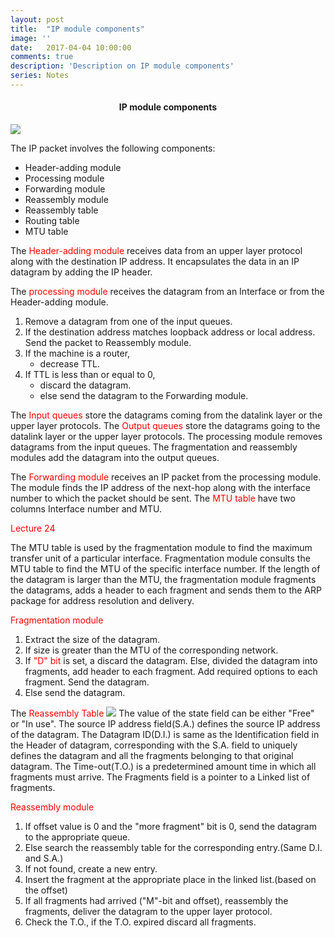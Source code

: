 ```yaml
---
layout: post
title:  "IP module components"
image: ''
date:   2017-04-04 10:00:00
comments: true
description: 'Description on IP module components'
series: Notes
---
```

<h4 style="text-align:center">IP module components</h4>

<img src="Figure8.26">

The IP packet involves the following components:
- Header-adding module
- Processing module
- Forwarding module
- Reassembly module
- Reassembly table
- Routing table
- MTU table

The <label style="color: red;">Header-adding module</label> receives data from an upper layer protocol along with the destination IP address. It encapsulates the data in an IP datagram by adding the IP header.

The <label style="color: red;">processing module</label> receives the datagram from an Interface or from the Header-adding module.
1. Remove a datagram from one of the input queues.
2. If the destination address matches loopback address or local address. Send the packet to Reassembly module.
3. If the machine is a router, 
	- decrease TTL.
4. If TTL is less than or equal to 0, 
	- discard the datagram.
	- else send the datagram to the Forwarding module.

The <label style="color: red;">Input queues</label> store the datagrams coming from the datalink layer or the upper layer protocols.
The <label style="color: red;">Output queues</label> store the datagrams going to the datalink layer or the upper layer protocols.
The processing module removes datagrams from the input queues. 
The fragmentation and reassembly modules add the datagram into the output queues.

The <label style="color: red;">Forwarding module</label> receives an IP packet from the processing module. The module finds the IP address of the next-hop along with the interface number to which the packet should be sent.
The <label style="color: red;">MTU table</label> have two columns Interface number and MTU.

<p style="color:red">Lecture 24</p>

The MTU table is used by the fragmentation module to find the maximum transfer unit of a particular interface.
Fragmentation module consults the MTU table to find the MTU of the specific interface number.
If the length of the datagram is larger than the MTU, the fragmentation module fragments the datagrams, adds a header to each fragment and sends them to the ARP package for address resolution and delivery.

<label style="color: red;">Fragmentation module</label>
1. Extract the size of the datagram.
2. If size is greater than the MTU of the corresponding network.
3. If <label style="color: red;">"D" bit</label> is set, a discard the datagram. 
	Else, divided the datagram into fragments, add header to each fragment. Add required options to each fragment. Send the datagram.
4. Else send the datagram.

The <label style="color: red;">Reassembly Table</label>
<img src="Figure8.28">
The value of the state field can be either "Free" or "In use".
The source IP address field(S.A.) defines the source IP address of the datagram. 
The Datagram ID(D.I.) is same as the Identification field in the Header of datagram, corresponding with the S.A. field to uniquely defines the datagram and all the fragments belonging to that original datagram.
The Time-out(T.O.) is a predetermined amount time in which all fragments must arrive. 
The Fragments field is a pointer to a Linked list of fragments. 

<label style="color: red;">Reassembly module</label>
1. If offset value is 0 and the "more fragment" bit is 0, send the datagram to the appropriate queue.
2. Else search the reassembly table for the corresponding entry.(Same D.I. and S.A.)
3. If not found, create a new entry. 
4. Insert the fragment at the appropriate place in the linked list.(based on the offset)
5. If all fragments had arrived ("M"-bit and offset), reassembly the fragments, deliver the datagram to the upper layer protocol.
6. Check the T.O., if the T.O. expired discard all fragments.